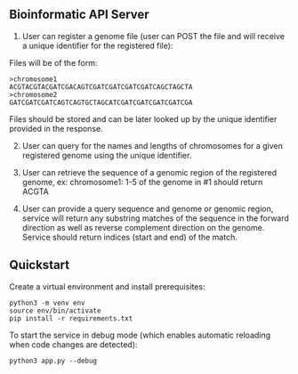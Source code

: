 ## Bioinformatic API Server

1. User can register a genome file (user can POST the file and will receive a unique identifier for the registered file):

Files will be of the form:
```
>chromosome1
ACGTACGTACGATCGACAGTCGATCGATCGATCGATCAGCTAGCTA
>chromosome2
GATCGATCGATCAGTCAGTGCTAGCATCGATCGATCGATCGATCGA
```

Files should be stored and can be later looked up by the unique identifier provided in the response.

2. User can query for the names and lengths of chromosomes for a given registered genome using the unique identifier.

3. User can retrieve the sequence of a genomic region of the registered genome, ex:
   chromosome1: 1-5 of the genome in #1 should return ACGTA

4. User can provide a query sequence and genome or genomic region, service will return any substring matches of the
   sequence in the forward direction as well as reverse complement direction on the genome. Service should return
   indices (start and end) of the match.


## Quickstart

Create a virtual environment and install prerequisites:

```
python3 -m venv env
source env/bin/activate
pip install -r requirements.txt
```

To start the service in debug mode (which enables automatic reloading when code
changes are detected):

```
python3 app.py --debug
```


